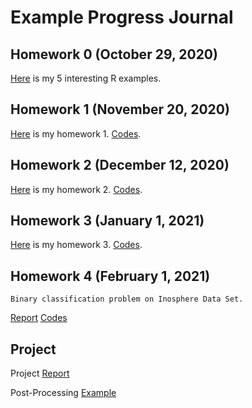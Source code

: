 # Example Progress Journal

## Homework 0 (October 29, 2020)

[Here](files/example_homework_0.html) is my 5 interesting R examples.

## Homework 1 (November 20, 2020)

[Here](files/Hw1.html) is my homework 1. [Codes](https://github.com/BU-IE-582/fall20-omrcgty/blob/gh-pages/files/Hw1.Rmd).

## Homework 2 (December 12, 2020)

[Here](files/homework2.html) is my homework 2. [Codes](https://github.com/BU-IE-582/fall20-omrcgty/blob/gh-pages/files/homework2.Rmd).

## Homework 3 (January 1, 2021)

[Here](files/h3.html) is my homework 3. [Codes](https://github.com/BU-IE-582/fall20-omrcgty/blob/gh-pages/files/h3.Rmd).

## Homework 4 (February 1, 2021) 
    Binary classification problem on Inosphere Data Set.
   [Report](files/hw4.1.2.html)
   [Codes](https://github.com/BU-IE-582/fall20-omrcgty/blob/gh-pages/files/hw4.1.2.Rmd)

## Project

Project [Report](files/ProjectReport_Final.html)

Post-Processing [Example](files/project_dist.html)
   